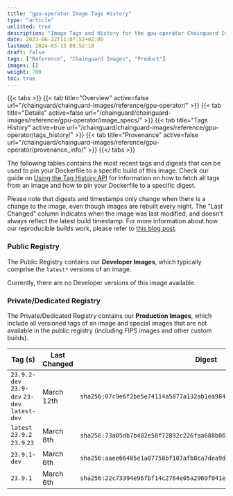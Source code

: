 ```yaml
---
title: "gpu-operator Image Tags History"
type: "article"
unlisted: true
description: "Image Tags and History for the gpu-operator Chainguard Image"
date: 2023-06-22T11:07:52+02:00
lastmod: 2024-03-13 00:52:18
draft: false
tags: ["Reference", "Chainguard Images", "Product"]
images: []
weight: 700
toc: true
---
```


{{< tabs >}}
{{< tab title="Overview" active=false url="/chainguard/chainguard-images/reference/gpu-operator/" >}}
{{< tab title="Details" active=false url="/chainguard/chainguard-images/reference/gpu-operator/image_specs/" >}}
{{< tab title="Tags History" active=true url="/chainguard/chainguard-images/reference/gpu-operator/tags_history/" >}}
{{< tab title="Provenance" active=false url="/chainguard/chainguard-images/reference/gpu-operator/provenance_info/" >}}
{{</ tabs >}}

The following tables contains the most recent tags and digests that can be used to pin your Dockerfile to a specific build of this image. Check our guide on [Using the Tag History API](/chainguard/chainguard-images/using-the-tag-history-api/) for information on how to fetch all tags from an image and how to pin your Dockerfile to a specific digest.

Please note that digests and timestamps only change when there is a change to the image, even though images are rebuilt every night. The "Last Changed" column indicates when the image was last modified, and doesn't always reflect the latest build timestamp. For more information about how our reproducible builds work, please refer to [this blog post](https://www.chainguard.dev/unchained/reproducing-chainguards-reproducible-image-builds).

### Public Registry
The Public Registry contains our **Developer Images**, which typically comprise the `latest*` versions of an image.

Currently, there are no Developer versions of this image available.

### Private/Dedicated Registry
The Private/Dedicated Registry contains our **Production Images**, which include all versioned tags of an image and special images that are not available in the public registry (including FIPS images and other custom builds).

| Tag (s)                                        | Last Changed | Digest                                                                    |
|------------------------------------------------|--------------|---------------------------------------------------------------------------|
|  `23.9.2-dev` `23.9-dev` `23-dev` `latest-dev` | March 12th   | `sha256:07c9e6f2be5e74114a5877a132ab1ea984a5adb1121b914134440efadceb21d7` |
|  `latest` `23.9.2` `23.9` `23`                 | March 8th    | `sha256:73a05db7b402e58f72892c226faa688b0621da7d14a82bc02ebbdaab9667e97b` |
|  `23.9.1-dev`                                  | March 6th    | `sha256:aaee66485e1a07758bf107afb8ca7dea9d434e66a010bfc586efe71af5a30642` |
|  `23.9.1`                                      | March 6th    | `sha256:22c73394e96fbf14c2764e05a2969f041e688c0a05f9c57d4ecafda05e1799aa` |

